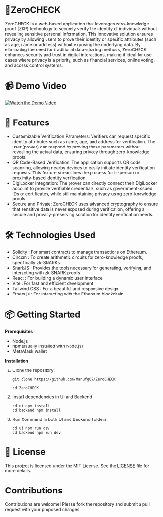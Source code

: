 # 🔐ZeroCHECK

ZeroCHECK is a web-based application that leverages zero-knowledge proof (ZKP) technology to securely verify the identity of individuals without revealing sensitive personal information. This innovative solution ensures privacy by allowing users to prove their identity or specific attributes (such as age, name or address) without exposing the underlying data. By eliminating the need for traditional data-sharing methods, ZeroCHECK enhances security and trust in digital interactions, making it ideal for use cases where privacy is a priority, such as financial services, online voting, and access control systems.


# 📹 Demo Video  
[![Watch the Demo Video](https://img.youtube.com/vi/75NWPewAKCY/0.jpg)](https://youtu.be/75NWPewAKCY?si=hZXYnvtZ0caEvlNS)  

# 🚀 Features  
- Customizable Verification Parameters: Verifiers can request specific identity attributes such as name, age, and address for verification. The user (prover) can respond by proving these parameters without revealing the actual data, ensuring privacy through zero-knowledge proofs.
- QR Code-Based Verification: The application supports QR code scanning, allowing nearby devices to easily initiate identity verification requests. This feature streamlines the process for in-person or proximity-based identity verification.
- DigiLocker Integration: The prover can directly connect their DigiLocker account to provide verifiable credentials, such as government-issued IDs or certificates, while still maintaining privacy using zero-knowledge proofs.
- Secure and Private: ZeroCHECK uses advanced cryptography to ensure that sensitive data is never exposed during verification, offering a secure and privacy-preserving solution for identity verification needs.




# 🛠️ Technologies Used  
- Solidity : For smart contracts to manage transactions on Ethereum.
- Circom : To create arithmetic circuits for zero-knowledge proofs, specifically zk-SNARKs
- SnarkJS : Provides the tools necessary for generating, verifying, and interacting with zk-SNARK proofs
- React : For building a dynamic user interface
- Vite : For fast and efficient development
- Tailwind CSS : For a beautiful and responsive design
- Ethers.js : For interacting with the Ethereum blockchain

# 📦 Getting Started  
**Prerequisites**  
- Node.js
- npm(usually installed with Node.js)
- MetaMask wallet

**Installation**  
1. Clone the repository:
   ```
   git clone https://github.com/Manufg07/ZeroCHECK
   
   cd ZeroCHECK
   ```
3. Install dependencies in UI and Backend
   ```
   cd ui npm install
   cd backend npm install
   ```
5. Run Command in both UI and Backend Folders
   ```
   cd ui npm run dev
   cd backend npm run dev
   ```
# 📜 License  
This project is licensed under the MIT License. See the [LICENSE](LICENSE) file for more details.   

# Contributions  
Contributions are welcome! Please fork the repository and submit a pull request with your proposed changes.
